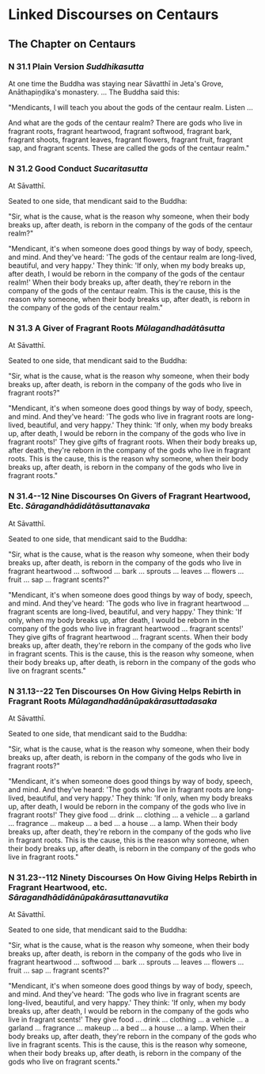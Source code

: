 # Linked Discourses on Centaurs

<!--pg-->
## The Chapter on Centaurs

### N 31.1 Plain Version *Suddhikasutta*

At one time the Buddha was staying near Sāvatthī in Jeta's
Grove, Anāthapiṇḍika's monastery. ... The Buddha said this:

"Mendicants, I will teach you about the gods of the centaur realm.
Listen ...

And what are the gods of the centaur realm? There are gods who live in
fragrant roots, fragrant heartwood, fragrant softwood, fragrant bark,
fragrant shoots, fragrant leaves, fragrant flowers, fragrant fruit,
fragrant sap, and fragrant scents. These are called the gods of the
centaur realm."

<!--pg-->
### N 31.2 Good Conduct *Sucaritasutta*

At Sāvatthī.

Seated to one side, that mendicant said to the Buddha:

"Sir, what is the cause, what is the reason why someone, when their body
breaks up, after death, is reborn in the company of the gods of the
centaur realm?"

"Mendicant, it's when someone does good things by way of body, speech,
and mind. And they've heard: 'The gods of the centaur realm are
long-lived, beautiful, and very happy.' They think: 'If only, when my
body breaks up, after death, I would be reborn in the company of the
gods of the centaur realm!' When their body breaks up, after death,
they're reborn in the company of the gods of the centaur realm. This is
the cause, this is the reason why someone, when their body breaks up,
after death, is reborn in the company of the gods of the centaur realm."

<!--pg-->
### N 31.3 A Giver of Fragrant Roots *Mūlagandhadātāsutta*

At Sāvatthī.

Seated to one side, that mendicant said to the Buddha:

"Sir, what is the cause, what is the reason why someone, when their body
breaks up, after death, is reborn in the company of the gods who live in
fragrant roots?"

"Mendicant, it's when someone does good things by way of body, speech,
and mind. And they've heard: 'The gods who live in fragrant roots are
long-lived, beautiful, and very happy.' They think: 'If only, when my
body breaks up, after death, I would be reborn in the company of the
gods who live in fragrant roots!' They give gifts of fragrant roots.
When their body breaks up, after death, they're reborn in the company of
the gods who live in fragrant roots. This is the cause, this is the
reason why someone, when their body breaks up, after death, is reborn in
the company of the gods who live in fragrant roots."

<!--pg-->
### N 31.4--12 Nine Discourses On Givers of Fragrant Heartwood, Etc. *Sāragandhādidātāsuttanavaka*

At Sāvatthī.

Seated to one side, that mendicant said to the Buddha:

"Sir, what is the cause, what is the reason why someone, when their body
breaks up, after death, is reborn in the company of the gods who live in
fragrant heartwood ... softwood ... bark ... sprouts ... leaves ...
flowers ... fruit ... sap ... fragrant scents?"

"Mendicant, it's when someone does good things by way of body, speech,
and mind. And they've heard: 'The gods who live in fragrant heartwood
... fragrant scents are long-lived, beautiful, and very happy.' They
think: 'If only, when my body breaks up, after death, I would be reborn
in the company of the gods who live in fragrant heartwood ... fragrant
scents!' They give gifts of fragrant heartwood ... fragrant scents. When
their body breaks up, after death, they're reborn in the company of the
gods who live in fragrant scents. This is the cause, this is the reason
why someone, when their body breaks up, after death, is reborn in the
company of the gods who live on fragrant scents."

<!--pg-->
### N 31.13--22 Ten Discourses On How Giving Helps Rebirth in Fragrant Roots *Mūlagandhadānūpakārasuttadasaka*

At Sāvatthī.

Seated to one side, that mendicant said to the Buddha:

"Sir, what is the cause, what is the reason why someone, when their body
breaks up, after death, is reborn in the company of the gods who live in
fragrant roots?"

"Mendicant, it's when someone does good things by way of body, speech,
and mind. And they've heard: 'The gods who live in fragrant roots are
long-lived, beautiful, and very happy.' They think: 'If only, when my
body breaks up, after death, I would be reborn in the company of the
gods who live in fragrant roots!' They give food ... drink ... clothing
... a vehicle ... a garland ... fragrance ... makeup ... a bed ... a
house ... a lamp. When their body breaks up, after death, they're reborn
in the company of the gods who live in fragrant roots. This is the
cause, this is the reason why someone, when their body breaks up, after
death, is reborn in the company of the gods who live in fragrant roots."

<!--pg-->
### N 31.23--112 Ninety Discourses On How Giving Helps Rebirth in Fragrant Heartwood, etc. *Sāragandhādidānūpakārasuttanavutika*

At Sāvatthī.

Seated to one side, that mendicant said to the Buddha:

"Sir, what is the cause, what is the reason why someone, when their body
breaks up, after death, is reborn in the company of the gods who live in
fragrant heartwood ... softwood ... bark ... sprouts ... leaves ...
flowers ... fruit ... sap ... fragrant scents?"

"Mendicant, it's when someone does good things by way of body, speech,
and mind. And they've heard: 'The gods who live in fragrant scents are
long-lived, beautiful, and very happy.' They think: 'If only, when my
body breaks up, after death, I would be reborn in the company of the
gods who live in fragrant scents!' They give food ... drink ... clothing
... a vehicle ... a garland ... fragrance ... makeup ... a bed ... a
house ... a lamp. When their body breaks up, after death, they're reborn
in the company of the gods who live in fragrant scents. This is the
cause, this is the reason why someone, when their body breaks up, after
death, is reborn in the company of the gods who live on fragrant
scents."



